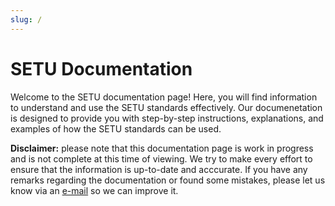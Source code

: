 ```yaml
---
slug: /
---
```


# SETU Documentation

Welcome to the SETU documentation page! Here, you will find information to understand and use the SETU standards effectively. Our documenetation is designed to provide you with step-by-step instructions, explanations, and examples of how the SETU standards can be used.

**Disclaimer:** please note that this documentation page is work in progress and is not complete at this time of viewing. We try to make every effort to ensure that the information is up-to-date and acccurate. If you have any remarks regarding the documentation or found some mistakes, please let us know via an [e-mail](mailto:helpdesk@setu.nl) so we can improve it. 
